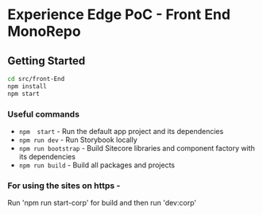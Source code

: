 # Experience Edge PoC - Front End MonoRepo

## Getting Started

```bash
cd src/front-End
npm install
npm start
````

### Useful commands

- `npm  start` - Run the default app project and its dependencies
- `npm run dev` - Run Storybook locally
- `npm run bootstrap` - Build Sitecore libraries and component factory with its dependencies
- `npm run build` - Build all packages and projects

### For using the sites on https - 
Run 'npm run start-corp' for build and then run 'dev:corp' 